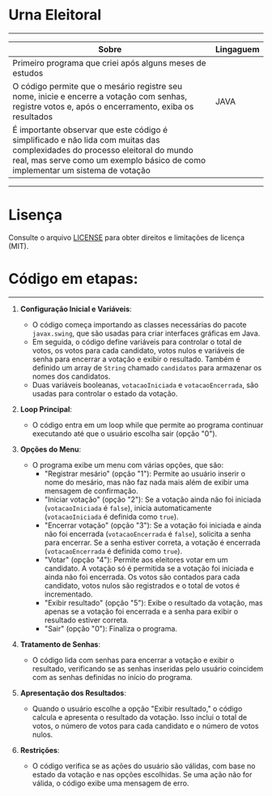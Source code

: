 # Urna Eleitoral
---
| Sobre | Lingaguem |
| ------------- | ------------- |
|Primeiro programa que criei após alguns meses de estudos|
|O código permite que o mesário registre seu nome, inicie e encerre a votação com senhas, registre votos e, após o encerramento, exiba os resultados| JAVA |
|É importante observar que este código é simplificado e não lida com muitas das complexidades do processo eleitoral do mundo real, mas serve como um exemplo básico de como implementar um sistema de votação|
---
# Lisença
Consulte o arquivo [LICENSE](LICENSE) para obter direitos e limitações de licença (MIT).

# Código em etapas:
---
1. **Configuração Inicial e Variáveis**:
   - O código começa importando as classes necessárias do pacote `javax.swing`, que são usadas para criar interfaces gráficas em Java.
   - Em seguida, o código define variáveis para controlar o total de votos, os votos para cada candidato, votos nulos e variáveis de senha para encerrar a votação e exibir o resultado. Também é definido um array de `String` chamado `candidatos` para armazenar os nomes dos candidatos.
   - Duas variáveis booleanas, `votacaoIniciada` e `votacaoEncerrada`, são usadas para controlar o estado da votação.

2. **Loop Principal**:
   - O código entra em um loop while que permite ao programa continuar executando até que o usuário escolha sair (opção "0").

3. **Opções do Menu**:
   - O programa exibe um menu com várias opções, que são:
     - "Registrar mesário" (opção "1"): Permite ao usuário inserir o nome do mesário, mas não faz nada mais além de exibir uma mensagem de confirmação.
     - "Iniciar votação" (opção "2"): Se a votação ainda não foi iniciada (`votacaoIniciada` é `false`), inicia automaticamente (`votacaoIniciada` é definida como `true`).
     - "Encerrar votação" (opção "3"): Se a votação foi iniciada e ainda não foi encerrada (`votacaoEncerrada` é `false`), solicita a senha para encerrar. Se a senha estiver correta, a votação é encerrada (`votacaoEncerrada` é definida como `true`).
     - "Votar" (opção "4"): Permite aos eleitores votar em um candidato. A votação só é permitida se a votação foi iniciada e ainda não foi encerrada. Os votos são contados para cada candidato, votos nulos são registrados e o total de votos é incrementado.
     - "Exibir resultado" (opção "5"): Exibe o resultado da votação, mas apenas se a votação foi encerrada e a senha para exibir o resultado estiver correta.
     - "Sair" (opção "0"): Finaliza o programa.

4. **Tratamento de Senhas**:
   - O código lida com senhas para encerrar a votação e exibir o resultado, verificando se as senhas inseridas pelo usuário coincidem com as senhas definidas no início do programa.

5. **Apresentação dos Resultados**:
   - Quando o usuário escolhe a opção "Exibir resultado," o código calcula e apresenta o resultado da votação. Isso inclui o total de votos, o número de votos para cada candidato e o número de votos nulos.

6. **Restrições**:
   - O código verifica se as ações do usuário são válidas, com base no estado da votação e nas opções escolhidas. Se uma ação não for válida, o código exibe uma mensagem de erro.
